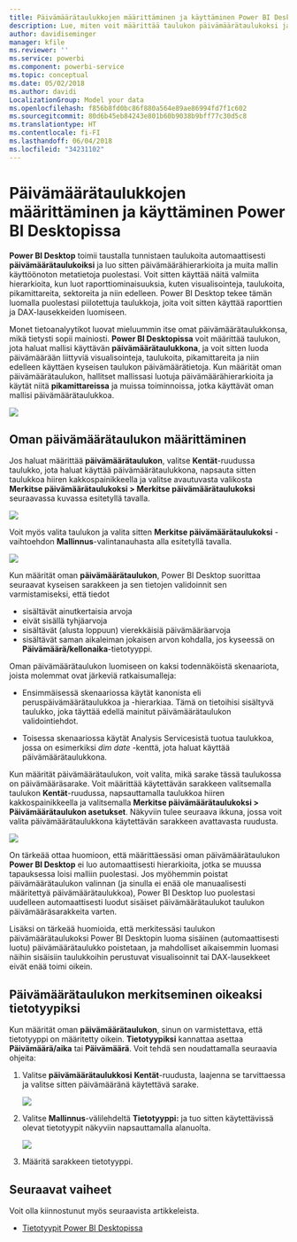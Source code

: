 ```yaml
---
title: Päivämäärätaulukkojen määrittäminen ja käyttäminen Power BI Desktopissa
description: Lue, miten voit määrittää taulukon päivämäärätaulukoksi ja mitä se tarkoittaa Power BI Desktopissa
author: davidiseminger
manager: kfile
ms.reviewer: ''
ms.service: powerbi
ms.component: powerbi-service
ms.topic: conceptual
ms.date: 05/02/2018
ms.author: davidi
LocalizationGroup: Model your data
ms.openlocfilehash: f856b8fd0bc86f880a564e89ae86994fd7f1c602
ms.sourcegitcommit: 80d6b45eb84243e801b60b9038b9bff77c30d5c8
ms.translationtype: HT
ms.contentlocale: fi-FI
ms.lasthandoff: 06/04/2018
ms.locfileid: "34231102"
---
```

# <a name="set-and-use-date-tables-in-power-bi-desktop"></a>Päivämäärätaulukkojen määrittäminen ja käyttäminen Power BI Desktopissa

**Power BI Desktop** toimii taustalla tunnistaen taulukoita automaattisesti **päivämäärätaulukoiksi** ja luo sitten päivämäärähierarkioita ja muita mallin käyttöönoton metatietoja puolestasi. Voit sitten käyttää näitä valmiita hierarkioita, kun luot raporttiominaisuuksia, kuten visualisointeja, taulukoita, pikamittareita, sektoreita ja niin edelleen. Power BI Desktop tekee tämän luomalla puolestasi piilotettuja taulukkoja, joita voit sitten käyttää raporttien ja DAX-lausekkeiden luomiseen.

Monet tietoanalyytikot luovat mieluummin itse omat päivämäärätaulukkonsa, mikä tietysti sopii mainiosti. **Power BI Desktopissa** voit määrittää taulukon, jota haluat mallisi käyttävän **päivämäärätaulukkona**, ja voit sitten luoda päivämäärään liittyviä visualisointeja, taulukoita, pikamittareita ja niin edelleen käyttäen kyseisen taulukon päivämäärätietoja. Kun määrität oman päivämäärätaulukon, hallitset mallissasi luotuja päivämäärähierarkioita ja käytät niitä **pikamittareissa** ja muissa toiminnoissa, jotka käyttävät oman mallisi päivämäärätaulukkoa. 

![](media/desktop-date-tables/date-tables_01.png)

## <a name="setting-your-own-date-table"></a>Oman päivämäärätaulukon määrittäminen

Jos haluat määrittää **päivämäärätaulukon**, valitse **Kentät**-ruudussa taulukko, jota haluat käyttää päivämäärätaulukkona, napsauta sitten taulukkoa hiiren kakkospainikkeella ja valitse avautuvasta valikosta **Merkitse päivämäärätaulukoksi > Merkitse päivämäärätaulukoksi** seuraavassa kuvassa esitetyllä tavalla.

![](media/desktop-date-tables/date-tables_02.png)

Voit myös valita taulukon ja valita sitten **Merkitse päivämäärätaulukoksi** -vaihtoehdon **Mallinnus**-valintanauhasta alla esitetyllä tavalla.

![](media/desktop-date-tables/date-tables_02b.png)

Kun määrität oman **päivämäärätaulukon**, Power BI Desktop suorittaa seuraavat kyseisen sarakkeen ja sen tietojen validoinnit sen varmistamiseksi, että tiedot

* sisältävät ainutkertaisia arvoja
* eivät sisällä tyhjäarvoja
* sisältävät (alusta loppuun) vierekkäisiä päivämääräarvoja
* sisältävät saman aikaleiman jokaisen arvon kohdalla, jos kyseessä on **Päivämäärä/kellonaika**-tietotyyppi.

Oman päivämäärätaulukon luomiseen on kaksi todennäköistä skenaariota, joista molemmat ovat järkeviä ratkaisumalleja:

* Ensimmäisessä skenaariossa käytät kanonista eli peruspäivämäärätaulukkoa ja -hierarkiaa. Tämä on tietoihisi sisältyvä taulukko, joka täyttää edellä mainitut päivämäärätaulukon validointiehdot. 

* Toisessa skenaariossa käytät Analysis Servicesistä tuotua taulukkoa, jossa on esimerkiksi *dim date* -kenttä, jota haluat käyttää päivämäärätaulukkona. 

Kun määrität päivämäärätaulukon, voit valita, mikä sarake tässä taulukossa on päivämääräsarake. Voit määrittää käytettävän sarakkeen valitsemalla taulukon **Kentät**-ruudussa, napsauttamalla taulukkoa hiiren kakkospainikkeella ja valitsemalla **Merkitse päivämäärätaulukoksi > Päivämäärätaulukon asetukset**. Näkyviin tulee seuraava ikkuna, jossa voit valita päivämäärätaulukkona käytettävän sarakkeen avattavasta ruudusta.

![](media/desktop-date-tables/date-tables_03.png)

On tärkeää ottaa huomioon, että määrittäessäsi oman päivämäärätaulukon **Power BI Desktop** ei luo automaattisesti hierarkioita, jotka se muussa tapauksessa loisi malliin puolestasi. Jos myöhemmin poistat päivämäärätaulukon valinnan (ja sinulla ei enää ole manuaalisesti määritettyä päivämäärätaulukkoa), Power BI Desktop luo puolestasi uudelleen automaattisesti luodut sisäiset päivämäärätaulukot taulukon päivämääräsarakkeita varten.

Lisäksi on tärkeää huomioida, että merkitessäsi taulukon päivämäärätaulukoksi Power BI Desktopin luoma sisäinen (automaattisesti luotu) päivämäärätaulukko poistetaan, ja mahdolliset aikaisemmin luomasi näihin sisäisiin taulukkoihin perustuvat visualisoinnit tai DAX-lausekkeet eivät enää toimi oikein. 

## <a name="marking-your-date-table-as-the-appropriate-data-type"></a>Päivämäärätaulukon merkitseminen oikeaksi tietotyypiksi

Kun määrität oman **päivämäärätaulukon**, sinun on varmistettava, että tietotyyppi on määritetty oikein. **Tietotyypiksi** kannattaa asettaa **Päivämäärä/aika** tai **Päivämäärä**. Voit tehdä sen noudattamalla seuraavia ohjeita:

1. Valitse **päivämäärätaulukkosi** **Kentät**-ruudusta, laajenna se tarvittaessa ja valitse sitten päivämääränä käytettävä sarake.
   
    ![](media/desktop-date-tables/date-tables_04.png) 

2. Valitse **Mallinnus**-välilehdeltä **Tietotyyppi:** ja tuo sitten käytettävissä olevat tietotyypit näkyviin napsauttamalla alanuolta.

    ![](media/desktop-date-tables/date-tables_05.png)

3. Määritä sarakkeen tietotyyppi. 


## <a name="next-steps"></a>Seuraavat vaiheet

Voit olla kiinnostunut myös seuraavista artikkeleista.

* [Tietotyypit Power BI Desktopissa](desktop-data-types.md)

 